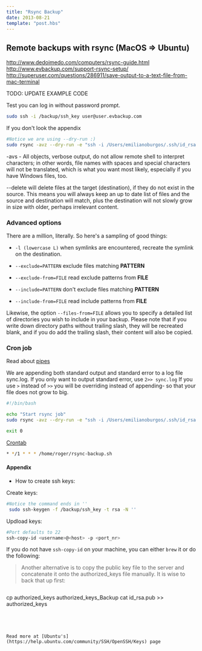 ```yaml
---
title: "Rsync Backup"
date: 2013-08-21
template: "post.hbs"
---
```


## Remote backups with rsync (MacOS => Ubuntu)
http://www.dedoimedo.com/computers/rsync-guide.html
http://www.evbackup.com/support-rsync-setup/
http://superuser.com/questions/286911/save-output-to-a-text-file-from-mac-terminal

TODO: UPDATE EXAMPLE CODE

Test you can log in without password prompt.

```bash
sudo ssh -i /backup/ssh_key user@user.evbackup.com
```

If you don't look the appendix

```bash
#Notice we are using --dry-run :)
sudo rsync -avz --dry-run -e "ssh -i /Users/emilianoburgos/.ssh/id_rsa.pub" ./lib root@178.79.145.84:/root/tmp
```

-avs - All objects, verbose output, do not allow remote shell to interpret characters; in other words, file names with spaces and special characters will not be translated, which is what you want most likely, especially if you have Windows files, too.

--delete will delete files at the target (destination), if they do not exist in the source. This means you will always keep an up to date list of files and the source and destination will match, plus the destination will not slowly grow in size with older, perhaps irrelevant content.

### Advanced options

There are a million, literally. So here's a sampling of good things:

* `-l (lowercase L)` when symlinks are encountered, recreate the symlink on the destination.

* `--exclude=PATTERN` exclude files matching **PATTERN**

* `--exclude-from=FILE` read exclude patterns from **FILE**

* `--include=PATTERN` don't exclude files matching **PATTERN**

* `--include-from=FILE` read include patterns from **FILE**

Likewise, the option `--files-from=FILE` allows you to specify a detailed list of directories you wish to include in your backup. Please note that if you write down directory paths without trailing slash, they will be recreated blank, and if you do add the trailing slash, their content will also be copied.


### Cron job

Read about [pipes](http://www.westwind.com/reference/os-x/commandline/pipes.html)

We are appending both standard output and standard error to a log file sync.log. If you only want to output standard error, use 
`2>> sync.log` 
If you use `>` instead of `>>` you will be overriding instead of appending- so that your file does not grow to big.

```bash
#!/bin/bash

echo "Start rsync job"
sudo rsync -avz --dry-run -e "ssh -i /Users/emilianoburgos/.ssh/id_rsa.pub" ./lib root@178.79.145.84:/root/tmp &>> sync.log

exit 0
```

[Crontab](http://linux.die.net/man/1/crontab)

```bash
* */1 * * * /home/roger/rsync-backup.sh
```

#### Appendix

* How to create ssh keys:

Create keys:

```bash
#Notice the command ends in ''
 sudo ssh-keygen -f /backup/ssh_key -t rsa -N ''
```

Updload keys:

```bash
#Port defaults to 22
ssh-copy-id <username>@<host> -p <port_nr>
```
If you do not have `ssh-copy-id` on your machine, you can either `brew` it or do the following:
>Another alternative is to copy the public key file to the server and concatenate it onto the authorized_keys file manually. It is wise 
to back that up first:

>```bash
cp authorized_keys authorized_keys_Backup
cat id_rsa.pub >> authorized_keys
```




Read more at [Ubuntu's](https://help.ubuntu.com/community/SSH/OpenSSH/Keys) page
